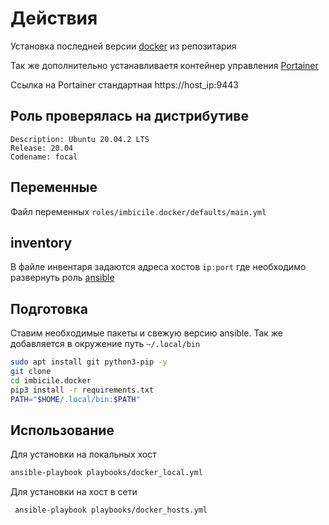 # Действия

Установка последней версии [docker](https://docs.docker.com/compose/install/) из репозитария

Так же дополнительно устанавливаетя контейнер управления [Portainer](https://docs.portainer.io/v/ce-2.11/start/install/server/docker/linux)

Ссылка на Portainer стандартная https://host_ip:9443

## Роль проверялась на дистрибутиве

```
Description: Ubuntu 20.04.2 LTS
Release: 20.04
Codename: focal
```

## Переменные

Файл переменных `roles/imbicile.docker/defaults/main.yml`

## inventory

В файле инвентаря задаются адреса хостов `ip:port` где необходимо развернуть роль [ansible](https://docs.ansible.com/ansible/latest/user_guide/intro_inventory.html)

## Подготовка

Ставим необходимые пакеты и свежую версию ansible. Так же добавляется в окружение путь `~/.local/bin`

```bash
sudo apt install git python3-pip -y
git clone 
cd imbicile.docker
pip3 install -r requirements.txt
PATH="$HOME/.local/bin:$PATH"
```

## Использование

Для установки на локальных хост

```bash
ansible-playbook playbooks/docker_local.yml
```

Для установки на хост в сети

```bash
 ansible-playbook playbooks/docker_hosts.yml
```
